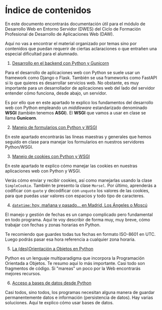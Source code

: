 # Índice de contenidos
En este documento encontrarás documentación útil para el módulo de Desarrollo Web en Entorno Servidor (DWES) del Ciclo de Formación Profesional de Desarrollo de Aplicaciones Web (DAW).

Aquí no vas a encontrar el material organizado por temas sino por contenidos que puedan requerir de ciertas aclaraciones o que entrañen una especial dificultad para el alumnado.

1. [Desarrollo en el backend con Python y Gunicorn](wsgi.md)

Para el desarrollo de aplicaciones web con Python se suele usar un framework como Django o Flask. También se usa frameworks como FastAPI si lo que quieres es desarrollar servicios web. No obstante, es muy importante para un desarrollador de aplicaciones web del lado del servidor entender cómo funciona, desde abajo, un servidor.

Es por ello que en este apartado te explico los fundamentos del desarrollo web con Python empleando un *middleware* estandarizado denominado **WSGI** (también tenemos **ASGI**). El **WSGI** que vamos a usar en clase se llama **Gunicorn**.

2. [Manejo de formularios con Python y WSGI](form.md)

En este apartado encontrarás las líneas maestras y generales que hemos seguido en clase para manejar los formularios en nuestros servidores Python/WSGI.

3. [Manejo de cookies con Python y WSGI](cookies.md)

En este apartado te explico cómo manejar las cookies en nuestras aplicaciones web con Python y WSGI.

Verás cómo enviar y recibir cookies, así como manejarlas usando la clase `SimpleCookie`. También te presento la clase `Morsel`. Por último, aprenderás a codificar con `quote` y decodificar con `unquote` los valores de las cookies, para que puedas usar valores con espacios y todo tipo de caracteres.

4. [`datetime`: hoy, mañana y pasado... en Madrid, Los Ángeles o Moscú](datetime.md)

El manejo y gestión de fechas es un campo complicado pero fundamental en todo programa. Aquí te voy describir de forma muy, muy breve, cómo trabajar con fechas y zonas horarias en Python.

Te recomiendo que guardes todas tus fechas en formato ISO-8601 en UTC. Luego podrás pasar esa hora referencia a cualquier zona horaria.

5. [La (des)Orientación a Objetos en Python](poo.md)

Python es un lenguaje multiparadigma que incorpora la Programación Orientada a Objetos. Te resumo aquí lo más importante. Casi todo son fragmentos de código. Si "mareas" un poco por la Web encontrarás mejores recursos.

6. [Acceso a bases de datos desde Python](bbdd.md)

Casi todos, sino todos, los programas necesitan alguna manera de guardar permanentemente datos e información (persistencia de datos). Hay varias soluciones. Aquí te explico cómo usar bases de datos.
